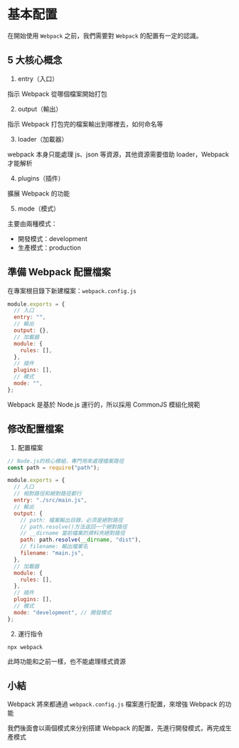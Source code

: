 # 基本配置

在開始使用 `Webpack` 之前，我們需要對 `Webpack` 的配置有一定的認識。

## 5 大核心概念

1. entry（入口）

指示 Webpack 從哪個檔案開始打包

2. output（輸出）

指示 Webpack 打包完的檔案輸出到哪裡去，如何命名等

3. loader（加載器）

webpack 本身只能處理 js、json 等資源，其他資源需要借助 loader，Webpack 才能解析

4. plugins（插件）

擴展 Webpack 的功能

5. mode（模式）

主要由兩種模式：

- 開發模式：development
- 生產模式：production

## 準備 Webpack 配置檔案

在專案根目錄下新建檔案：`webpack.config.js`

```js
module.exports = {
  // 入口
  entry: "",
  // 輸出
  output: {},
  // 加載器
  module: {
    rules: [],
  },
  // 插件
  plugins: [],
  // 模式
  mode: "",
};
```

Webpack 是基於 Node.js 運行的，所以採用 CommonJS 模組化規範

## 修改配置檔案

1. 配置檔案

```js
// Node.js的核心模組，專門用來處理檔案路徑
const path = require("path");

module.exports = {
  // 入口
  // 相對路徑和絕對路徑都行
  entry: "./src/main.js",
  // 輸出
  output: {
    // path: 檔案輸出目錄，必须是絕對路徑
    // path.resolve()方法返回一个絕對路徑
    // __dirname 當前檔案的資料夾絕對路徑
    path: path.resolve(__dirname, "dist"),
    // filename: 輸出檔案名
    filename: "main.js",
  },
  // 加載器
  module: {
    rules: [],
  },
  // 插件
  plugins: [],
  // 模式
  mode: "development", // 開發模式
};
```

2. 運行指令

```:no-line-numbers
npx webpack
```

此時功能和之前一樣，也不能處理樣式資源

## 小結

Webpack 將來都通過 `webpack.config.js` 檔案進行配置，來增強 Webpack 的功能

我們後面會以兩個模式來分别搭建 Webpack 的配置，先進行開發模式，再完成生產模式
